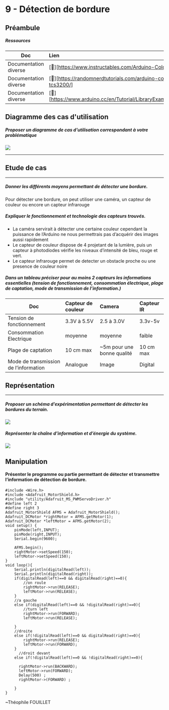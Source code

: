 # 9 - Détection de bordure

## Préambule
##### Ressources
| Doc          | Lien               
| ----------------- |:----------------------- 
| Documentation diverse | [:link:][https://www.instructables.com/Arduino-Color-Detection/] 
| Documentation diverse | [:link:][https://randomnerdtutorials.com/arduino-color-sensor-tcs230-tcs3200/] 
| Documentation diverse | [:link:][https://www.arduino.cc/en/Tutorial/LibraryExamples/RobotLineFollowing] 
## Diagramme des cas d'utilisation 

##### Proposer un diagramme de cas d’utilisation correspondant à votre problématique
![](https://i.imgur.com/3WbuYEM.png)


--- 
## Etude de cas
---
##### Donner les différents moyens permettant de détecter une bordure.
Pour détecter une bordure, on peut utiliser une caméra, un capteur de couleur ou encore un capteur infrarouge

##### Expliquer le fonctionnement et technologie des capteurs trouvés. 
-	La caméra servirait à détecter une certaine couleur cependant la puissance de l’Arduino ne nous permettrais pas d’acquérir des images aussi rapidement
-	Le capteur de couleur dispose de 4 projetant de la lumière, puis un capteur à photodiodes vérifie les niveaux d’intensité de bleu, rouge et vert. 
-	Le capteur infrarouge permet de detecter un obstacle proche ou une presence de couleur noire
##### Dans un tableau préciser pour au moins 2 capteurs les informations essentielles (tension de fonctionnement, consommation électrique, plage de captation, mode de transmission de l’information.)

| Doc          | Capteur de couleur | Camera | Capteur IR
| ----------------- |:-------------------- |:---|:---
| Tension de fonctionnement | 3.3V à 5.5V | 2.5 à 3.0V| 3.3v-5v
| Consommation Electrique | moyenne| moyenne| faible
| Plage de captation | 10 cm max | ~5m pour une bonne qualité| 10 cm max
| Mode de transmission de l’information| Analogue| Image| Digital

## Représentation
---

##### Proposer un schéma d’expérimentation permettant de détecter les bordures du terrain.
![](https://i.imgur.com/8uxXmkD.png)


##### Représenter la chaîne d’information et d’énergie du système.
![](https://i.imgur.com/xrqt6Pp.png)


## Manipulation 
#### Présenter le programme ou partie permettant de détecter et transmettre l’information de détection de bordure.
```cpp=1
#include <Wire.h>
#include <Adafruit_MotorShield.h>
#include "utility/Adafruit_MS_PWMServoDriver.h"
#define left 2
#define right 3
Adafruit_MotorShield AFMS = Adafruit_MotorShield();
Adafruit_DCMotor *rightMotor = AFMS.getMotor(1);
Adafruit_DCMotor *leftMotor = AFMS.getMotor(2);
void setup() {
    pinMode(left,INPUT);
    pinMode(right,INPUT);
    Serial.begin(9600);

    AFMS.begin();
    rightMotor->setSpeed(150);
    leftMotor->setSpeed(150);
}
void loop(){
    Serial.println(digitalRead(left));
    Serial.println(digitalRead(right));
    if(digitalRead(left)==0 && digitalRead(right)==0){
        //on roule
        rightMotor->run(RELEASE);
        leftMotor->run(RELEASE);
    }
    //a gauche
    else if(digitalRead(left)==0 && !digitalRead(right)==0){
        //turn left
        rightMotor->run(FORWARD);
        leftMotor->run(RELEASE);

    }
    //droite
    else if(!digitalRead(left)==0 && digitalRead(right)==0){
        rightMotor->run(RELEASE);
        leftMotor->run(FORWARD); 
	}
	  //droit devant
    else if(!digitalRead(left)==0 && !digitalRead(right)==0){

      rightMotor->run(BACKWARD);
      leftMotor->run(FORWARD);
      Delay(500) ;
      rightMotor->(FORWARD) ;

    }
}
```
~Théophile FOUILLET